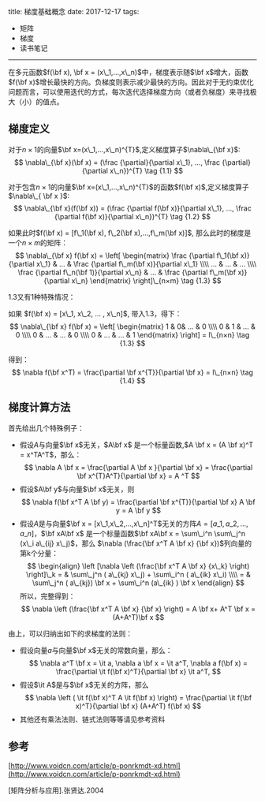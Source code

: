 title: 梯度基础概念
date: 2017-12-17
tags:
- 矩阵
- 梯度
- 读书笔记
----

在多元函数$f(\bf x), \bf x = (x\_1,...,x\_n)$中，梯度表示随$\bf x$增大，函数$f(\bf x)$增长最快的方向。负梯度则表示减少最快的方向。因此对于无约束优化问题而言，可以使用迭代的方式，每次迭代选择梯度方向（或者负梯度）来寻找极大（小）的值点。

## 梯度定义

对于$n×1$的向量$\bf x=(x\_1,...,x\_n)^{T}$,定义梯度算子$\nabla\_{\bf x}$:
$$
\nabla\_{\bf x}(\bf x) = (\frac {\partial}{\partial x\_1}, ..., \frac {\partial}{\partial x\_n})^{T} \tag {1.1}
$$

对于包含$n×1$的向量$\bf x=(x\_1,...,x\_n)^{T}$的函数$f(\bf x)$,定义梯度算子$\nabla\_{ \bf x }$:
$$
\nabla\_{\bf x}(f(\bf x)) = (\frac {\partial f(\bf x)}{\partial x\_1}, ..., \frac {\partial f(\bf x)}{\partial x\_n})^{T} \tag {1.2}
$$

如果此时$f(\bf x) = [f\_1(\bf x), f\_2(\bf x),...,f\_m(\bf x)]$, 那么此时的梯度是一个$n×m$的矩阵：
$$
\nabla\_{\bf x} f(\bf x) = 
\left[
 \begin{matrix}
   \frac {\partial f\_1(\bf x)}{\partial x\_1} & ... &  \frac {\partial f\_m(\bf x)}{\partial x\_1} \\\\
   ... & ... & ... \\\\
    \frac {\partial f\_n(\bf 1)}{\partial x\_n} & ... &   \frac {\partial f\_m(\bf x)}{\partial x\_n}
  \end{matrix}
  \right]\_{n×m} \tag {1.3}
$$

$1.3$又有1种特殊情况：

如果 $f(\bf x) = [x\_1, x\_2, ... ,  x\_n]$, 带入$1.3$，得下：
$$
\nabla\_{\bf x} f(\bf x) = 
\left[
 \begin{matrix}
  1 & 0&  ... &  0 \\\\
  0 & 1 & ... & 0 \\\\
  0 & ... & ... & 0 \\\\
   0 & ... &   ... & 1
  \end{matrix}
  \right] = I\_{n×n} \tag {1.3}
$$

得到：
$$
\nabla f(\bf x^T) = \frac{\partial \bf x^{T}}{\partial \bf x} = I\_{n×n} \tag {1.4}
$$

## 梯度计算方法

首先给出几个特殊例子：
- 假设$A$与向量$\bf x$无关，$A\bf x$ 是一个标量函数,$A \bf x = (A \bf x)^T = x^TA^T$，那么：
$$
\nabla A \bf x  =  \frac{\partial A \bf x }{\partial \bf x} =  \frac{\partial \bf x^{T}A^T}{\partial \bf x}  = A ^T
$$
- 假设$A\bf y$与向量$\bf x$无关，则
$$
\nabla f(\bf x^T A \bf y) =  \frac{\partial \bf x^{T}}{\partial \bf x} A \bf y = A \bf y
$$
- 假设$A$是与向量$\bf x = [x\_1,x\_2,...,x\_n]^T$无关的方阵$A=[a\_1,a\_2,...,a\_n]$，$\bf xA\bf x$ 是一个标量函数$\bf xA\bf x = \sum\_i^n \sum\_j^n (x\_i a\_{ij} x\_j)$，那么 $\nabla (\frac{\bf x^T A \bf x} {\bf x})$列向量的第k个分量：
$$
\begin{align}
\left [\nabla  \left (\frac{\bf x^T A \bf x} {x\_k} \right) \right]\_k = & \sum\_j^n ( a\_{kj} x\_j) + \sum\_i^n ( a\_{ik} x\_i) \\\\
= & \sum\_j^n ( a\_{kj}) \bf x + \sum\_i^n (a\_{ik} ) \bf x 
\end{align} 
$$ 所以，完整得到： $$
\nabla  \left (\frac{\bf x^T A \bf x} {\bf x} \right) = A \bf x+ A^T \bf x = (A+A^T)\bf x
$$

由上，可以归纳出如下的求梯度的法则：

- 假设向量$a$与向量$\bf x$无关的常数向量，那么：
$$
\nabla a^T \bf  x  =  \it a, \nabla a \bf x  =  \it a^T,  \nabla a f(\bf x)  =  \frac{\partial  \it f(\bf x)^T}{\partial \bf x} \it a^T, 
$$
- 假设$\it A$是与$\bf x$无关的方阵，那么  $$
\nabla \left ( \it f(\bf x)^T A \it f(\bf x) \right) = \frac{\partial \it f(\bf x)^T}{\partial  \bf x} (A+A^T) f(\bf x)
$$
- 其他还有乘法法则、链式法则等等请见参考资料

## 参考

[http://www.voidcn.com/article/p-ponrkmdt-xd.html](http://www.voidcn.com/article/p-ponrkmdt-xd.html)

[矩阵分析与应用].张贤达.2004

<script type="text/x-mathjax-config">
  MathJax.Hub.Config({
    extensions: ["tex2jax.js"],
    jax: ["input/TeX", "output/HTML-CSS"],
    tex2jax: {
      <!--$表示行内元素，$$表示块状元素 -->
      inlineMath: [ ['$','$'], ["\\(","\\)"] ],
      displayMath: [ ['$$','$$'], ["\\[","\\]"] ],
      processEscapes: true
    },
    "HTML-CSS": { availableFonts: ["TeX"] }
  });
</script>
<!--加载MathJax的最新文件， async表示异步加载进来 -->
<script type="text/javascript" async src="https://cdn.staticfile.org/mathjax/2.7.0/MathJax.js?config=TeX-AMS-MML_HTMLorMML">
</script>
